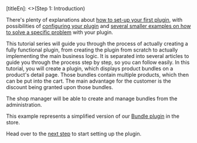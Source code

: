 [titleEn]: <>(Step 1: Introduction)

There's plenty of explanations about [how to set-up your first plugin](./../../2-internals/4-plugins/010-plugin-quick-start.md), with possibilities of [configuring your plugin](./../../2-internals/4-plugins/070-plugin-config.md)
and [several smaller examples on how to solve a specific problem](https://docs.shopware.com/en/shopware-platform-dev-en/how-to) with your plugin.

This tutorial series will guide you through the process of actually creating a fully functional plugin, from creating the plugin from scratch
to actually implementing the main business logic. It is separated into several articles to guide you through the process step by step, so you can follow easily.
In this tutorial, you will create a plugin, which displays product bundles on a product's detail page.
Those bundles contain multiple products, which then can be put into the cart. The main advantage
for the customer is the discount being granted upon those bundles.

The shop manager will be able to create and manage bundles from the administration.

This example represents a simplified version of our [Bundle plugin](https://store.shopware.com/swagbundle/bundle.html) in the store.

Head over to the [next step](./020-setup.md) to start setting up the plugin.